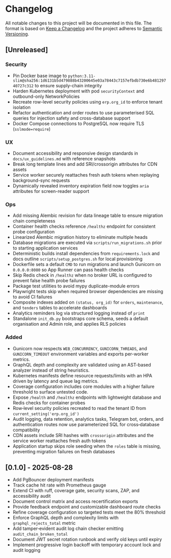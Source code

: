 # Changelog

All notable changes to this project will be documented in this file. The format is based on [Keep a Changelog](https://keepachangelog.com/en/1.1.0/) and the project adheres to [Semantic Versioning](https://semver.org/spec/v2.0.0.html).

## [Unreleased]

### Security
- Pin Docker base image to `python:3.11-slim@sha256:1d6131b5d479888b43200645e03a78443c7157efbdb730e6b48129740727c312` to ensure supply-chain integrity
- Harden Kubernetes deployment with pod `securityContext` and outbound-only NetworkPolicies
- Recreate row-level security policies using `erp.org_id` to enforce tenant isolation
- Refactor authentication and order routes to use parameterised SQL queries for injection safety and cross-database support
- Docker Compose connections to PostgreSQL now require TLS (`sslmode=require`)

### UX
- Document accessibility and responsive design standards in `docs/ux_guidelines.md` with reference snapshots
- Break long template lines and add SRI/crossorigin attributes for CDN assets
- Service worker securely reattaches fresh auth tokens when replaying background-sync requests
- Dynamically revealed inventory expiration field now toggles `aria` attributes for screen-reader support

### Ops
- Add missing Alembic revision for data lineage table to ensure migration chain completeness
- Container health checks reference `/healthz` endpoint for consistent probe configuration
- Linearized Alembic migration history to eliminate multiple heads
- Database migrations are executed via `scripts/run_migrations.sh` prior to starting application services
- Deterministic builds install dependencies from `requirements.lock` and docs outline `scripts/setup_postgres.sh` for local provisioning
- Dockerfile sets a default `CMD` to run migrations and launch Gunicorn on `0.0.0.0:8080` so App Runner can pass health checks
- Skip Redis check in `/healthz` when no broker URL is configured to prevent false health probe failures
- Package test utilities to avoid mypy duplicate-module errors
- Playwright tests skip when required browser dependencies are missing to avoid CI failures
- Composite indexes added on `(status, org_id)` for `orders`, `maintenance`, and `tenders` tables to accelerate dashboards
- Analytics reminders log via structured logging instead of `print`
- Standalone `init_db.py` bootstraps core schema, seeds a default organisation and Admin role, and applies RLS policies

### Added
- Gunicorn now respects `WEB_CONCURRENCY`, `GUNICORN_THREADS`, and `GUNICORN_TIMEOUT` environment variables and exports per-worker metrics.
- GraphQL depth and complexity are validated using an AST-based analyzer instead of string heuristics.
- Kubernetes manifests define resource requests/limits with an HPA driven by latency and queue lag metrics.
- Coverage configuration includes core modules with a higher failure threshold to surface untested code.
- Expose `/health` and `/healthz` endpoints with lightweight database and Redis checks for container probes
- Row‑level security policies recreated to read the tenant ID from `current_setting('erp.org_id')`
- Audit logging, data retention, analytics tasks, Telegram bot, orders, and authentication routes now use parameterized SQL for cross‑database compatibility
- CDN assets include SRI hashes with `crossorigin` attributes and the service worker reattaches fresh auth tokens
- Application startup skips role seeding when the `roles` table is missing, preventing migration failures on fresh databases

## [0.1.0] - 2025-08-28
- Add PgBouncer deployment manifests
- Track cache hit rate with Prometheus gauge
- Extend CI with ruff, coverage gate, security scans, ZAP, and accessibility audit
- Document control matrix and access recertification exports
- Provide feedback endpoint and customizable dashboard route checks
- Refine coverage configuration so targeted tests meet the 80% threshold
- Enforce GraphQL depth and complexity limits with `graphql_rejects_total` metric
- Add tamper‑evident audit log chain checker emitting `audit_chain_broken_total`
- Document JWT secret rotation runbook and verify old keys until expiry
- Implement progressive login backoff with temporary account lock and audit logging
